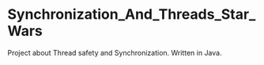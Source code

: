 # Synchronization_And_Threads_Star_Wars
Project about Thread safety and Synchronization. Written in Java.
